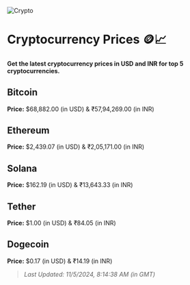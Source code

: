 
![Crypto](https://www.techguide.com.au/wp-content/uploads/2020/11/crypto3.jpeg)

# Cryptocurrency Prices 🪙📈

#### Get the latest cryptocurrency prices in USD and INR for top 5 cryptocurrencies.

## Bitcoin

**Price:** $68,882.00 (in USD) & ₹57,94,269.00 (in INR)

## Ethereum

**Price:** $2,439.07 (in USD) & ₹2,05,171.00 (in INR)

## Solana

**Price:** $162.19 (in USD) & ₹13,643.33 (in INR)

## Tether

**Price:** $1.00 (in USD) & ₹84.05 (in INR)

## Dogecoin

**Price:** $0.17 (in USD) & ₹14.19 (in INR)

> _Last Updated: 11/5/2024, 8:14:38 AM (in GMT)_
